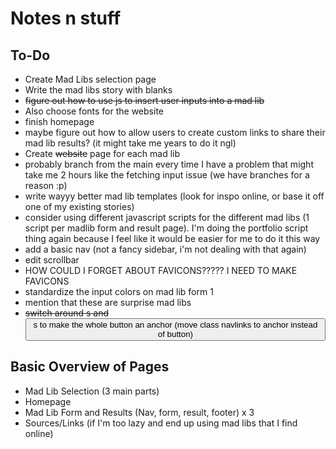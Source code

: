 # Notes n stuff

## To-Do

* Create Mad Libs selection page
* Write the mad libs story with blanks
* ~~figure out how to use js to insert user inputs into a mad lib~~
* Also choose fonts for the website
* finish homepage
* maybe figure out how to allow users to create custom links to share their mad lib results? (it might take me years to do it ngl)
* Create ~~website~~ page for each mad lib
* probably branch from the main every time I have a problem that might take me 2 hours like the fetching input issue (we have branches for a reason :p)
* write wayyy better mad lib templates (look for inspo online, or base it off one of my existing stories)
* consider using different javascript scripts for the different mad libs (1 script per madlib form and result page). I'm doing the portfolio script thing again because I feel like it would be easier for me to do it this way
* add a basic nav (not a fancy sidebar, i'm not dealing with that again)
* edit scrollbar
* HOW COULD I FORGET ABOUT FAVICONS????? I NEED TO MAKE FAVICONS
* standardize the input colors on mad lib form 1
* mention that these are surprise mad libs 
* ~~switch around <a>s and <button>s to make the whole button an anchor (move class navlinks to anchor instead of button)~~

## Basic Overview of Pages

* Mad Lib Selection (3 main parts)
* Homepage
* Mad Lib Form and Results (Nav, form, result, footer) x 3
* Sources/Links (if I'm too lazy and end up using mad libs that I find online)
